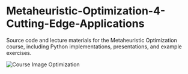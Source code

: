 # Metaheuristic-Optimization-4-Cutting-Edge-Applications
Source code and lecture materials for the Metaheuristic Optimization course, including Python implementations, presentations, and example exercises.

![Course Image Optimization](https://github.com/user-attachments/assets/ea1cafa1-a2b8-439d-af74-980376514a17)
